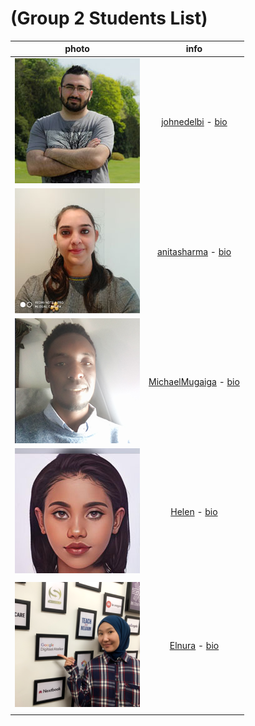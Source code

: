 # (Group 2 Students List)

<!-- Students list start here -->

|                           **photo**                            |                                         **info**                                         |
| :------------------------------------------------------------: | :--------------------------------------------------------------------------------------: |
|  ![John Edelbi ](./students-bio/images/readme-JohnEdelbi.jpg)  |    [johnedelbi](https://github.com/johnedelbi) - [bio](./students-bio/johnedelbi.md)     |
| ![Anita Sharma ](./students-bio/images/readme-AnitaSharma.jpg) | [anitasharma](https://github.com/AnitaSharma2022) - [bio](./students-bio/anitasharma.md) |
| ![Michael Mugaiga ](./students-bio/images/readme-Michael.png)  | [MichaelMugaiga](https://github.com/MichaelMugaiga) - [bio](./students-bio/mmugaiga.md)  |
|     ![Helen](./students-bio/images/readme-helen-image.jpg)     |          [Helen](https://github.com/Helen-HYF) - [bio](./students-bio/helen.md)          |
|                                                                |                                                                                          |
|       ![Elnura](./students-bio/images/readme-elnura.png)       |          [Elnura](https://github.com/Elya88) - [bio](./students-bio/elnura.md)           |
|                                                                |                                                                                          |

<!-- Students list finish here -->
